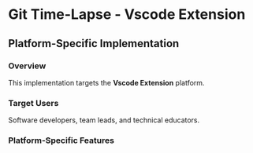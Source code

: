 # Git Time-Lapse - Vscode Extension

## Platform-Specific Implementation

### Overview
This implementation targets the **Vscode Extension** platform.

### Target Users
Software developers, team leads, and technical educators.

### Platform-Specific Features
